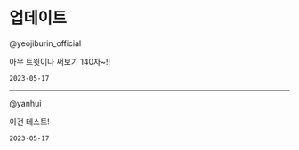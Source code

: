 
# 업데이트

@yeojiburin_official

아무 트윗이나 써보기 140자~!!

`2023-05-17`

---

@yanhui

이건 테스트!

`2023-05-17`